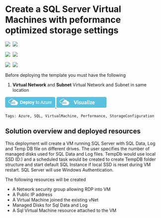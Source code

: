 # Create a SQL Server Virtual Machines with peformance optimized storage settings

<IMG SRC="https://azbotstorage.blob.core.windows.net/badges/101-sql-vm-new-storage/PublicLastTestDate.svg" />&nbsp;
<IMG SRC="https://azbotstorage.blob.core.windows.net/badges/101-sql-vm-new-storage/PublicDeployment.svg" />&nbsp;

<IMG SRC="https://azbotstorage.blob.core.windows.net/badges/101-sql-vm-new-storage/FairfaxLastTestDate.svg" />&nbsp;
<IMG SRC="https://azbotstorage.blob.core.windows.net/badges/101-sql-vm-new-storage/FairfaxDeployment.svg" />&nbsp;

<IMG SRC="https://azbotstorage.blob.core.windows.net/badges/101-sql-vm-new-storage/BestPracticeResult.svg" />&nbsp;
<IMG SRC="https://azbotstorage.blob.core.windows.net/badges/101-sql-vm-new-storage/CredScanResult.svg" />&nbsp;


Before deploying the template you must have the following

1. **Virtual Network** and **Subnet** Virtual Network and Subnet in same location

<a href="https://portal.azure.com/#create/Microsoft.Template/uri/https%3A%2F%2Fraw.githubusercontent.com%2FAzure%2Fazure-quickstart-templates%2Fmaster%2F101-sql-vm-new-storage%2Fazuredeploy.json" target="_blank">
    <img src="https://raw.githubusercontent.com/Azure/azure-quickstart-templates/master/1-CONTRIBUTION-GUIDE/images/deploytoazure.png"/>
</a>
<a href="http://armviz.io/#/?load=https%3A%2F%2Fraw.githubusercontent.com%2FAzure%2Fazure-quickstart-templates%2Fmaster%2F101-sql-vm-new-storage%2Fazuredeploy.json" target="_blank">
    <img src="https://raw.githubusercontent.com/Azure/azure-quickstart-templates/master/1-CONTRIBUTION-GUIDE/images/visualizebutton.png"/>
</a>

`Tags: Azure, SQL, VirtualMachine, Performance, StorageConfiguration`

## Solution overview and deployed resources

This deployment will create a VM running SQL Server with SQL Data, Log and Temp DB file on different drives.
The user specifies the number of managed disks used for SQL Data and Log files.
TempDb would use local SSD (D:) and a scheduled task would be created to create TempDB folder structure and start default SQL Instance if local SSD is reset during VM restart. 
SQL Server will use Windows Authentication.

The following resources will be created
 - A Network security group allowing RDP into VM
 - A Public IP address
 - A Virtual Machine joined the existing vNet
 - Managed Disks for Sql Data and Log 
 - A Sql Virtual Machine resource attached to the VM
